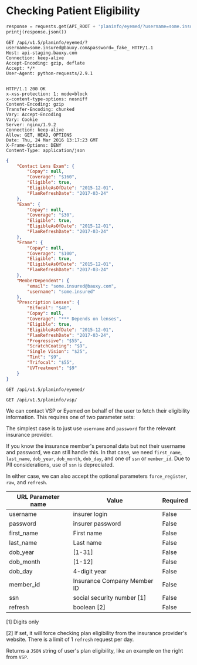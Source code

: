 # Checking Patient Eligibility

```python
response = requests.get(API_ROOT + 'planinfo/eyemed/?username=some.insured@bauxy.com&password=_fake_')
printj(response.json())
```

```http
GET /api/v1.5/planinfo/eyemed/?username=some.insured@bauxy.com&password=_fake_ HTTP/1.1
Host: api-staging.bauxy.com
Connection: keep-alive
Accept-Encoding: gzip, deflate
Accept: */*
User-Agent: python-requests/2.9.1


HTTP/1.1 200 OK
x-xss-protection: 1; mode=block
x-content-type-options: nosniff
Content-Encoding: gzip
Transfer-Encoding: chunked
Vary: Accept-Encoding
Vary: Cookie
Server: nginx/1.9.2
Connection: keep-alive
Allow: GET, HEAD, OPTIONS
Date: Thu, 24 Mar 2016 13:17:23 GMT
X-Frame-Options: DENY
Content-Type: application/json
```

```json
{
    "Contact Lens Exam": {
        "Copay": null,
        "Coverage": "$160",
        "Eligible": true,
        "EligibleAsOfDate": "2015-12-01",
        "PlanRefreshDate": "2017-03-24"
    },
    "Exam": {
        "Copay": null,
        "Coverage": "$30",
        "Eligible": true,
        "EligibleAsOfDate": "2015-12-01",
        "PlanRefreshDate": "2017-03-24"
    },
    "Frame": {
        "Copay": null,
        "Coverage": "$100",
        "Eligible": true,
        "EligibleAsOfDate": "2015-12-01",
        "PlanRefreshDate": "2017-03-24"
    },
    "MemberDependent": {
        "email": "some.insured@bauxy.com",
        "username": "some.insured"
    },
    "Prescription Lenses": {
        "Bifocal": "$40",
        "Copay": null,
        "Coverage": "*** Depends on lenses",
        "Eligible": true,
        "EligibleAsOfDate": "2015-12-01",
        "PlanRefreshDate": "2017-03-24",
        "Progressive": "$55",
        "ScratchCoating": "$9",
        "Single Vision": "$25",
        "Tint": "$9",
        "Trifocal": "$55",
        "UVTreatment": "$9"
    }
}
```

`GET /api/v1.5/planinfo/eyemed/`

`GET /api/v1.5/planinfo/vsp/`

We can contact VSP or Eyemed on behalf of the user to fetch their eligibility information. This requires one of two parameter sets:

The simplest case is to just use `username` and `password` for the relevant insurance provider.

If you know the insurance member's personal data but not their username and password, we can still handle this. In that case, we need `first_name`, `last_name`, `dob_year`, `dob_month`, `dob_day`, and one of `ssn` or `member_id`. Due to PII considerations, use of `ssn` is depreciated.

In either case, we can also accept the optional parameters `force_register`, `raw`, and `refresh`.

URL Parameter name | Value                       | Required
------------------ | --------------------------- | --------
username           | insurer login               | False
password           | insurer password            | False
first_name         | First name                  | False
last_name          | Last name                   | False
dob_year           | [1-31]                      | False
dob_month          | [1-12]                      | False
dob_day            | 4-digit year                | False
member_id          | Insurance Company Member ID | False
ssn                | social security number [1]  | False
refresh            | boolean [2]                 | False

[1] Digits only

[2] If set, it will force checking plan eligibility from the insurance provider's website. There is a limit of 1 `refresh` request per day.

Returns a `JSON` string of user's plan eligibility, like an example on the right from `VSP`.
